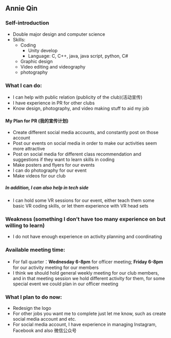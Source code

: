 ## Annie Qin ## 
### Self-introduction ###
* Double major design and computer science 
* Skills: 
  * Coding 
     - Unity develop 
     - Language: C, C++, java, java script, python, C#
  * Graphic design 
  * Video editing and videography
  * photography
### What I can do: ###
* I can help with public relation (publicity of the club)(活动宣传)
* I have experience in PR for other clubs
* Know design, photography, and video making stuff to aid my job 
#### My Plan for PR (我的宣传计划) ####
* Create different social media accounts, and constantly post on those account
* Post our events on social media in order to make our activities seem more attractive
* Post on social media for different class recommendation and suggestions if they want to learn skills in coding 
* Make posters and flyers for our events
* I can do photography for our event 
* Make videos for our club 
##### In addition, I can also help in tech side #####
*	I can hold some VR sessions for our event, either teach them some basic VR coding skills, or let them experience with VR head sets 
###	Weakness (something I don’t have too many experience on but willing to learn) ###
*	I do not have enough experience on activity planning and coordinating
###	Available meeting time: ###
*	For fall quarter：**Wednesday 6-8pm** for officer meeting; **Friday 6-8pm** for our activity meeting for our members
*	I think we should hold general weekly meeting for our club members, and in that meeting session we hold different activity for them, for some special event we could plan in our officer meeting 
### What I plan to do now: ###
*	Redesign the logo 
*	For other jobs you want me to complete just let me know, such as create social media account and etc. 
*	For social media account, I have experience in managing Instagram, Facebook and also 微信公众号


